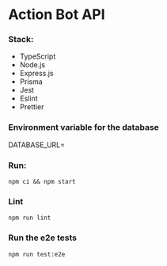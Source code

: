 # Action Bot API

### Stack:
- TypeScript
- Node.js
- Express.js
- Prisma
- Jest
- Eslint
- Prettier

### Environment variable for the database
DATABASE_URL=

### Run:
```npm ci && npm start```

### Lint
```npm run lint```

### Run the e2e tests
```npm run test:e2e```
